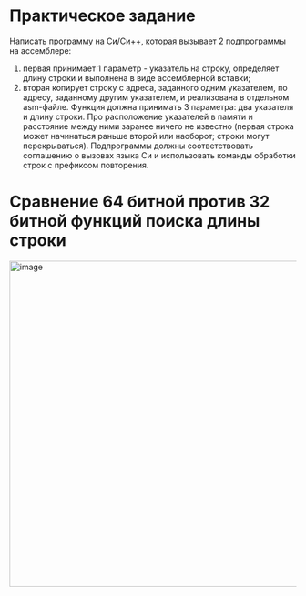 # Практическое задание
Написать программу на Си/Си++, которая вызывает 2 подпрограммы на ассемблере:
1. первая принимает 1 параметр - указатель на строку, определяет длину строки и
выполнена в виде ассемблерной вставки;
2. вторая копирует строку с адреса, заданного одним указателем, по адресу,
заданному другим указателем, и реализована в отдельном asm-файле. Функция должна принимать 3 параметра: два указателя и длину строки. Про
расположение указателей в памяти и расстояние между ними заранее ничего не известно (первая строка может начинаться раньше второй или наоборот; строки могут перекрываться).
Подпрограммы должны соответствовать соглашению о вызовах языка Си и использовать команды обработки строк с префиксом повторения.

# Сравнение 64 битной против 32 битной функций поиска длины строки

<img width="573" alt="image" src="https://user-images.githubusercontent.com/53937040/115899321-47e97100-a467-11eb-8100-00bad88b6085.png">
